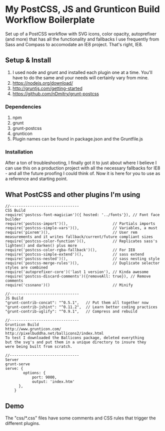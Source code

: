 # My PostCSS, JS and Grunticon Build Workflow Boilerplate
Set up of a PostCSS workflow with SVG icons, color opacity, autoprefixer (and more) that has all the functionality and fallbacks I use frequently from Sass and Compass to accomodate an IE8 project. That's right, IE8.

## Setup & Install

1. I used node and grunt and installed each plugin one at a time. You'll have to do the same and your needs will certainly vary from mine.
2. https://nodejs.org/download/
3. http://gruntjs.com/getting-started
4. https://github.com/nDmitry/grunt-postcss

### Dependencies

1. npm
2. grunt 
3. grunt-postcss
4. grunticon
5. Plugin names can be found in package.json and the Gruntfile.js

### Installation

After a ton of troubleshooting, I finally got it to just about where I believe I can use this on a production project with all the necessary fallbacks for IE8 - and all the future proofing I could think of. Now it is here for you to use as a reference and starting point.


## What PostCSS and other plugins I'm using

```
//-------------------------------
CSS Build
require('postcss-font-magician')({ hosted: '../fonts'}), // Font face builder
require('postcss-import')(),                    // Partials imports
require('postcss-simple-vars')(),               // Variables, a must
require('pixrem')(),                            // User rem measurements and it writes fallback/current/future compliant sizes
require('postcss-color-function')(),            // Replicates sass's lighten() and darken() plus more
require('postcss-color-rgba-fallback')(),       // For IE8
require('postcss-simple-extend')(),             // sass extend
require('postcss-nested')(),                    // sass nesting style
require('postcss-merge-rules')(),               // Duplicate selector styles are combined
require('autoprefixer-core')('last 1 version'), // Kinda awesome
require('postcss-discard-comments')({removeAll: true}), // Remove comments
require('cssnano')()                            // Minify

//-------------------------------
JS Build
"grunt-contrib-concat": "^0.5.1",   // Put them all together now
"grunt-contrib-jshint": "^0.11.2",  // Learn better coding practices
"grunt-contrib-uglify": "^0.9.1",   // Compress and rebuild

//-------------------------------
Grunticon Build
http://www.grunticon.com/
http://pixelbuddha.net/ballicons2/index.html
To test I downloaded the Ballicons package, deleted everything 
but the svg's and put them in a unique directory to insure they 
were being built from scratch.

//-------------------------------
Server
grunt-serve
serve: {
        options: {
            port: 9000,
            output: 'index.htm'
      },
    }
```

## Demo

The "css/*.css" files have some comments and CSS rules that trigger the different plugins.